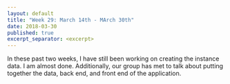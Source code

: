 ```yaml
---
layout: default
title: "Week 29: March 14th - MArch 30th"
date: 2018-03-30
published: true
excerpt_separator: <excerpt>
---
```

In these past two weeks, I have still been working on creating the instance data. I am almost done. Additionally, our group has met to talk about putting together the data, back end, and front end of the application.
